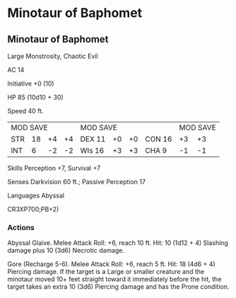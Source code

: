 # Minotaur of Baphomet

## Minotaur of Baphomet

Large Monstrosity, Chaotic Evil

AC 14

Initiative  $+0$  (10)

HP 85 (10d10 + 30)

Speed 40 ft.

<table><tr><td colspan="4">MOD SAVE</td><td colspan="4">MOD SAVE</td><td colspan="3">MOD SAVE</td></tr><tr><td>STR</td><td>18</td><td>+4</td><td>+4</td><td>DEX 11</td><td>+0</td><td>+0</td><td>CON 16</td><td>+3</td><td>+3</td><td></td></tr><tr><td>INT</td><td>6</td><td>-2</td><td>-2</td><td>WIs 16</td><td>+3</td><td>+3</td><td>CHA 9</td><td>-1</td><td>-1</td><td></td></tr></table>

Skills Perception +7, Survival +7

Senses Darkvision 60 ft.; Passive Perception 17

Languages Abyssal

CR3XP700;PB+2)

### Actions

Abyssal Glaive. Melee Attack Roll: +6, reach 10 ft. Hit: 10 (1d12 + 4) Slashing damage plus 10 (3d6) Necrotic damage.

Gore (Recharge 5-6). Melee Attack Roll: +6, reach 5 ft. Hit: 18 (4d6 + 4) Piercing damage. If the target is a Large or smaller creature and the minotaur moved  $10+$  feet straight toward it immediately before the hit, the target takes an extra 10 (3d6) Piercing damage and has the Prone condition.
